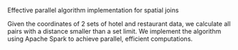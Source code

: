 Effective parallel algorithm implementation for spatial joins

Given the coordinates of 2 sets of hotel and restaurant data, we calculate all pairs with a distance smaller than a set limit.
We implement the algorithm using Apache Spark to achieve parallel, efficient computations.